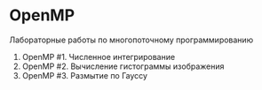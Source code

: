 # OpenMP

Лабораторные работы по многопоточному программированию

1. OpenMP #1. Численное интегрирование
2. OpenMP #2. Вычисление гистограммы изображения
3. OpenMP #3. Размытие по Гауссу

